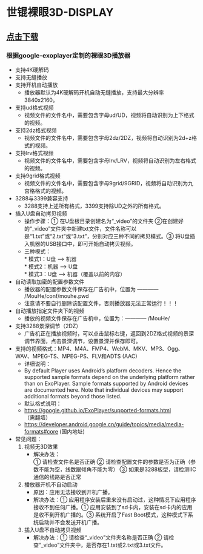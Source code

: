 # 世锟裸眼3D-DISPLAY

## [点击下载](https://raw.githubusercontent.com/3d-display/3d-display.github.io/master/%E8%A3%B8%E7%9C%BC3D-DISPLAY-RC9.apk)

### 根据google-exoplayer定制的裸眼3D播放器  

- 支持4K硬解码   
- 支持无缝播放   
- 支持开机自动播放
    - 播放器默认为4K硬解码开机自动无缝播放，支持最大分辨率3840x2160。
- 支持ud格式视频
    - 视频文件的文件名中，需要包含字母ud/UD，视频将自动识别为上下格式的视频。
- 支持2dz格式视频
    - 视频文件的文件名中，需要包含字母2dz/2DZ，视频将自动识别为2d+z格式的视频。
- 支持lrv格式视频
    - 视频文件的文件名中，需要包含字母lrv/LRV，视频将自动识别为左右格式的视频。
- 支持9grid格式视频
    - 视频文件的文件名中，需要包含字母9grid/9GRID，视频将自动识别为九宫格格式的视频。
- 3288与3399兼容支持
    - 3288支持上述所有格式，3399支持除UD之外的所有格式。
- 插入U盘自动拷贝视频
    - 操作步骤：① 在U盘根目录创建名为“_video”的文件夹 ②在创建好的“_video”文件夹中新建txt文件，文件名称可以是“1.txt”或“2.txt”或“3.txt”，分别对应三种不同的拷贝模式。③ 将U盘插入机器的USB接口中，即可开始自动拷贝视频。
    - 三种模式：     
          * 模式1：U盘 ——> 机器   
          * 模式2：机器 ——> U盘   
          * 模式3：U盘 ——> 机器（覆盖以前的内容）  
- 自动读取加密的配置参数文件
    - 播放器的配置参数文件保存在广告机中，位置为 ———— /MouHe/conf/mouhe.pwd
    - 注意请不要自行删除该配置文件，否则播放器无法正常运行！！！
- 自动播放指定文件夹下的视频  
    - 播放的视频文件保存在广告机中，位置为：———— /MouHe/
- 支持3288景深调节（2DZ）
    - 广告机正在播放视频时，可以点击鼠标右键，返回到2DZ格式视频的景深调节界面，点击景深调节，设置景深并保存即可。
- 支持的视频格式：MP4、M4A、FMP4、WebM、MKV、MP3、Ogg、WAV、MPEG-TS、MPEG-PS、FLV和ADTS (AAC)
    - 详细说明：
    - By default Player uses Android’s platform decoders. Hence the supported sample formats depend on the underlying platform rather than on ExoPlayer. Sample formats supported by Android devices are documented here. Note that individual devices may support additional formats beyond those listed.
    - 默认格式说明：
    - https://google.github.io/ExoPlayer/supported-formats.html （需翻墙）
    - https://developer.android.google.cn/guide/topics/media/media-formats#core (国内地址)
- 常见问题：
    1. 视频无3D效果
        - 解决办法：  
        ① 请检查文件名是否正确  ② 请检查配置文件的参数是否为正确（参数不能为空，线数跟倾角不能为零） ③ 如果是3288板型，请检测IIC通信的线路是否正常
    2. 播放器开机不自动启动 
        - 原因：应用无法接收到开机广播。
        - 解决办法：① 应用程序安装后重来没有启动过，这种情况下应用程序接收不到任何广播。① 应用安装到了sd卡内，安装在sd卡内的应用是收不到开机广播的。③ 系统开启了Fast Boot模式，这种模式下系统启动并不会发送开机广播。
    3. 插入U盘不自动拷贝视频
        - 解决办法：① 请检查“_video”文件夹名称是否正确 ② 请检查“_video”文件夹中，是否存在1.txt或2.txt或3.txt文件。 
